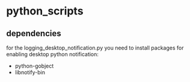 # python_scripts
## dependencies
for the logging_desktop_notification.py you need to install packages for enabling desktop python notification:
- python-gobject
- libnotify-bin
